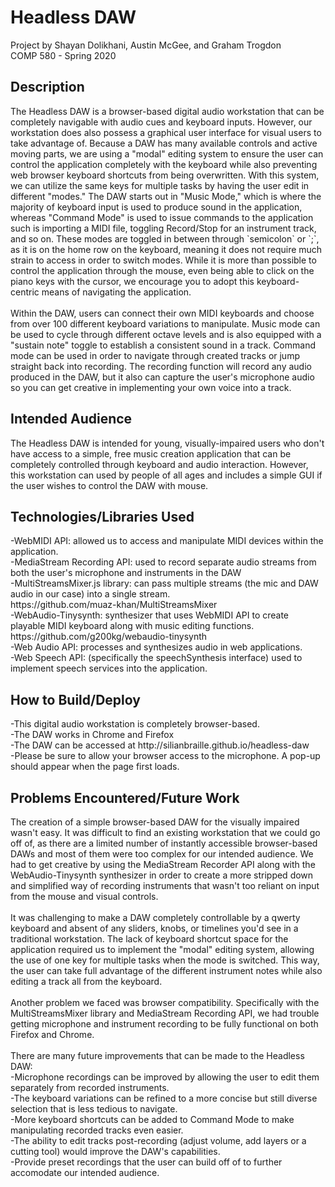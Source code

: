 <h1>Headless DAW</h1>

Project by Shayan Dolikhani, Austin McGee, and Graham Trogdon<br/>
COMP 580 - Spring 2020

<h2>Description</h2>
The Headless DAW is a browser-based digital audio workstation that can be completely navigable with audio cues and keyboard inputs. However, our workstation does also possess a graphical user interface for visual users to take advantage of. Because a DAW has many available controls and active moving parts, we are using a "modal" editing system to ensure the user can control the application completely with the keyboard while also preventing web browser keyboard shortcuts from being overwritten. With this system, we can utilize the same keys for multiple tasks by having the user edit in different "modes." The DAW starts out in "Music Mode," which is where the majority of keyboard input is used to produce sound in the application, whereas "Command Mode" is used to issue commands to the application such is importing a MIDI file, toggling Record/Stop for an instrument track, and so on. These modes are toggled in between through `semicolon` or `;`, as it is on the home row on the keyboard, meaning it does not require much strain to access in order to switch modes. While it is more than possible to control the application through the mouse, even being able to click on the piano keys with the cursor, we encourage you to adopt this keyboard-centric means of navigating the application.<br/>
<br/>
Within the DAW, users can connect their own MIDI keyboards and choose from over 100 different keyboard variations to manipulate. Music mode can be used to cycle through different octave levels and is also equipped with a "sustain note" toggle to establish a consistent sound in a track. Command mode can be used in order to navigate through created tracks or jump straight back into recording. The recording function will record any audio produced in the DAW, but it also can capture the user's microphone audio so you can get creative in implementing your own voice into a track.

<h2>Intended Audience</h2>
The Headless DAW is intended for young, visually-impaired users who don't have access to a simple, free music creation application that can be completely controlled through keyboard and audio interaction. However, this workstation can used by people of all ages and includes a simple GUI if the user wishes to control the DAW with mouse.

<h2>Technologies/Libraries Used</h2>
-WebMIDI API: allowed us to access and manipulate MIDI devices within the application.<br/>
-MediaStream Recording API: used to record separate audio streams from both the user's microphone and instruments in the DAW<br/>
-MultiStreamsMixer.js library: can pass multiple streams (the mic and DAW audio in our case) into a single stream.<br/>
      https://github.com/muaz-khan/MultiStreamsMixer<br/>
-WebAudio-Tinysynth: synthesizer that uses WebMIDI API to create playable MIDI keyboard along with music editing functions.<br/>
      https://github.com/g200kg/webaudio-tinysynth<br/>
-Web Audio API: processes and synthesizes audio in web applications.<br/>
-Web Speech API: (specifically the speechSynthesis interface) used to implement speech services into the application.<br/>



<h2>How to Build/Deploy</h2>
-This digital audio workstation is completely browser-based.<br/>
-The DAW works in Chrome and Firefox<br/>
-The DAW can be accessed at http://silianbraille.github.io/headless-daw<br/>
-Please be sure to allow your browser access to the microphone. A pop-up should appear when the page first loads.<br/>

<h2>Problems Encountered/Future Work</h2>
The creation of a simple browser-based DAW for the visually impaired wasn't easy. It was difficult to find an existing workstation that we could go off of, as there are a limited number of instantly accessible browser-based DAWs and most of them were too complex for our intended audience. We had to get creative by using the MediaStream Recorder API along with the WebAudio-Tinysynth synthesizer in order to create a more stripped down and simplified way of recording instruments that wasn't too reliant on input from the mouse and visual controls.<br/>
<br/>
It was challenging to make a DAW completely controllable by a qwerty keyboard and absent of any sliders, knobs, or timelines you'd see in a traditional workstation. The lack of keyboard shortcut space for the application required us to implement the "modal" editing system, allowing the use of one key for multiple tasks when the mode is switched. This way, the user can take full advantage of the different instrument notes while also editing a track all from the keyboard.<br/>
<br/>
Another problem we faced was browser compatibility. Specifically with the MultiStreamsMixer library and MediaStream Recording API, we had trouble getting microphone and instrument recording to be fully functional on both Firefox and Chrome.
<br/>
<br/>
There are many future improvements that can be made to the Headless DAW:<br/>
-Microphone recordings can be improved by allowing the user to edit them separately from recorded instruments.<br/>
-The keyboard variations can be refined to a more concise but still diverse selection that is less tedious to navigate.<br/>
-More keyboard shortcuts can be added to Command Mode to make manipulating recorded tracks even easier.<br/>
-The ability to edit tracks post-recording (adjust volume, add layers or a cutting tool) would improve the DAW's capabilities.<br/>
-Provide preset recordings that the user can build off of to further accomodate our intended audience.<br/>



